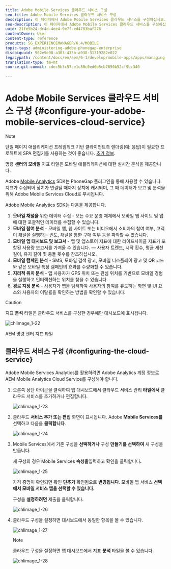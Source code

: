 ```yaml
---
title: Adobe Mobile Services 클라우드 서비스 구성
seo-title: Adobe Mobile Services 클라우드 서비스 구성
description: 이 페이지에서 Adobe Mobile Services 클라우드 서비스를 구성하십시오.
seo-description: 이 페이지에서 Adobe Mobile Services 클라우드 서비스를 구성하십시오.
uuid: 21fe5b24-dc4d-4ee4-9e7f-ed4783baf276
contentOwner: User
content-type: reference
products: SG_EXPERIENCEMANAGER/6.4/MOBILE
topic-tags: administering-adobe-phonegap-enterprise
discoiquuid: 962e9e98-a303-435b-a938-31319282e022
legacypath: /content/docs/en/aem/6-1/develop/mobile-apps/apps/managing-aem-mobile-apps/configure-your-adobe-phonegap-build-cloud-service1
translation-type: tm+mt
source-git-commit: cdec5b3c57ce1c80c0ed6b5cb7650b52cf9bc340

---
```



# Adobe Mobile Services 클라우드 서비스 구성 {#configure-your-adobe-mobile-services-cloud-service}

>[!NOTE]
>
>단일 페이지 애플리케이션 프레임워크 기반 클라이언트측 렌더링(예: 응답)이 필요한 프로젝트에 SPA 편집기를 사용하는 것이 좋습니다. [추가 정보](/help/sites-developing/spa-overview.md).

명령 **센터의 모바일** 지표 타일은 모바일 애플리케이션에 대한 실시간 분석을 제공합니다.

Adobe [Mobile Analytics](https://www.adobe.com/ca/solutions/digital-analytics/mobile-web-apps-analytics.html) SDK는 PhoneGap 플러그인을 통해 사용할 수 있습니다. 지표가 수집되어 장치가 연결될 때까지 장치에 캐시되며, 그 때 데이터가 보고 및 분석을 위해 Adobe Mobile Services Cloud로 푸시됩니다.

Adobe Mobile Analytics SDK는 다음을 제공합니다.

1. **모바일 채널을** 위한 데이터 수집 - 모든 주요 운영 체제에서 모바일 웹 사이트 및 앱에 대한 포괄적인 데이터를 수집할 수 있습니다.
1. **모바일 참여 분석** - 모바일 앱, 웹 사이트 또는 비디오에서 소비자의 참여 여부, 고객이 채널을 실행하는 빈도, 채널을 통한 구매 여부 등을 파악할 수 있습니다.
1. **모바일 앱 대시보드 및 보고서** - 앱 및 앱스토어 지표에 대한 라이프사이클 지표가 포함된 사용량 보고서를 가져올 수 있습니다. — 사용자 트렌드, 시작 횟수, 평균 세션 길이, 유지 길이 및 충돌 횟수를 참조하십시오.
1. **모바일 캠페인 분석** - SMS, 모바일 검색 광고, 모바일 디스플레이 광고 및 QR 코드와 같은 모바일 특정 캠페인의 효과를 수량화할 수 있습니다.
1. **지리적 위치 분석** - 앱 사용자가 GPS 위치 또는 관심 위치를 기반으로 모바일 경험을 실행하고 인터랙션하는 위치를 찾을 수 있습니다.
1. **경로 지정 분석** - 사용자가 앱을 탐색하여 사용자의 참여를 유도하는 화면 및 UI 요소와 사용자의 이탈률을 확인하는 방법을 확인할 수 있습니다.

>[!CAUTION]
>
>지표 **분석** 타일은 클라우드 서비스를 구성한 경우에만 대시보드에 표시됩니다.

![chlimage_1-22](assets/chlimage_1-22.png)

AEM 명령 센터 지표 타일

## 클라우드 서비스 구성 {#configuring-the-cloud-service}

Adobe Mobile Services Analytics를 활용하려면 Adobe Analytics 계정 정보로 AEM Mobile Analytics Cloud Service를 구성해야 합니다.

1. 오른쪽 상단 아이콘을 클릭하여 앱 대시보드에서 클라우드 서비스 관리 **타일에서** 클라우드 서비스를 추가하거나 편집합니다.

   ![chlimage_1-23](assets/chlimage_1-23.png)

1. 클라우드 **서비스 추가 또는 편집** 화면이 표시됩니다. Adobe **Mobile Services를** 선택하고 다음을 **클릭합니다**.

   ![chlimage_1-24](assets/chlimage_1-24.png)

1. Mobile Services에서 기존 구성을 **선택하거나** 구성 **만들기를 선택하여** 새 구성을 만듭니다.

   새 구성의 경우 Mobile Services **속성을**&#x200B;입력하고 확인을 클릭합니다&#x200B;**.**

   ![chlimage_1-25](assets/chlimage_1-25.png)

   자격 증명이 확인되면 확인 **단추가** 확인됨으로 **변경됩니다**. 모바일 앱 서비스 **선택에서 모바일 서비스 앱을 선택할 수 있습니다**.

   구성을 **설정하려면** 제출을 클릭합니다.

   ![chlimage_1-26](assets/chlimage_1-26.png)

1. 클라우드 구성을 설정하면 대시보드에서 동일한 항목을 볼 수 있습니다.

   ![chlimage_1-27](assets/chlimage_1-27.png)

   >[!NOTE]
   >
   >클라우드 구성을 설정하면 앱 대시보드에서 지표 **분석** 타일을 볼 수 있습니다.

   ![chlimage_1-28](assets/chlimage_1-28.png)

